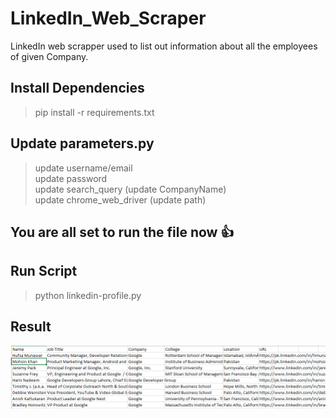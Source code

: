 # LinkedIn_Web_Scraper
LinkedIn web scrapper used to list out information about all the employees of given Company.

## Install Dependencies
>pip install -r requirements.txt

## Update parameters.py
>update username/email <br />
>update password <br />
>update search_query (update CompanyName) <br />
>update chrome_web_driver (update path) <br />

## You are all set to run the file now :+1:

## Run Script
>python linkedin-profile.py

## Result

<!-- ![alt text](https://github.com/safiullah1999/LinkedIn_Web_Scraper.git/result_image.PNG) -->
![Result](https://github.com/safiullah1999/LinkedIn_Web_Scraper/blob/main/result_image.PNG?raw=true)
<!-- ![Result](https://github.com/safiullah1999/LinkedIn_Web_Scraper/result_image.PNG?raw=true) -->
